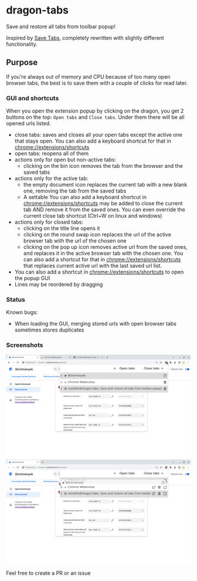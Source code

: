 # dragon-tabs
Save and restore all tabs from toolbar popup!

Inspired by [Save Tabs](https://mybrowseraddon.com/save-tabs.html), completely rewritten with slightly different functionality.

## Purpose
If you're always out of memory and CPU because of too many open browser tabs, the best is to save them with a couple of clicks for read later.

### GUI and shortcuts
When you open the extension popup by clicking on the dragon, you get 2 buttons on the top: `Open tabs` and `Close tabs`. Under them there will be all opened urls listed.

* close tabs: saves and closes all your open tabs except the active one that stays open. You can also add a keyboard shortcut for that in <chrome://extensions/shortcuts>
* open tabs: reopens all of them
* actions only for open but non-active tabs:
  * clicking on the bin icon removes the tab from the browser and the saved tabs
* actions only for the active tab:
  * the empty document icon replaces the current tab with a new blank one, removing the tab from the saved tabs
  * A settable You can also add a keyboard shortcut in <chrome://extensions/shortcuts> may be added to close the current tab AND remove it from the saved ones. You can even override the current close tab shortcut (Ctrl+W on linux and windows)
* actions only for closed tabs:
  * clicking on the title line opens it
  * clicking on the round swap icon replaces the url of the active browser tab with the url of the chosen one
  * clicking on the pop up icon removes active url from the saved ones, and replaces it in the active browser tab with the chosen one. You can also add a shortcut for that in <chrome://extensions/shortcuts> that replaces current active url with the last saved url list.
* You can also add a shortcut in <chrome://extensions/shortcuts> to open the popup GUI
* Lines may be reordered by dragging

### Status
Known bugs:
* When loading the GUI, merging stored urls with open browser tabs sometimes stores duplicates

### Screenshots
![Loaded list](screenshots/load.png)
![Drag row](screenshots/drag.png)

Feel free to create a PR or an issue